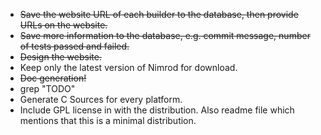 * <del>Save the website URL of each builder to the database, then provide URLs on the website.</del>
* <del>Save more information to the database, e.g. commit message, number of tests passed and failed.</del>
* <del>Design the website.</del>
* Keep only the latest version of Nimrod for download.
* <del>Doc generation!</del>
* grep "TODO"
* Generate C Sources for every platform.
* Include GPL license in with the distribution. Also readme file which mentions that this is a minimal distribution.
